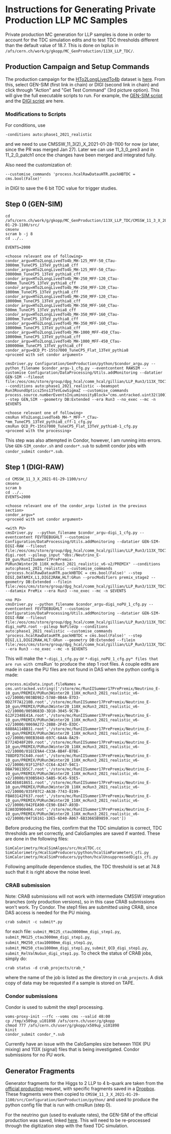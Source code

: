 # Instructions for Generating Private Production LLP MC Samples
Private production MC generation for LLP samples is done in order to account for the TDC simulation edits and to test TDC thresholds different than the default value of 18.7. This is done on lxplus in `/afs/cern.ch/work/g/gkopp/MC_GenProduction/113X_LLP_TDC/`.

## Production Campaign and Setup Commands
The production campaign for the [HTo2LongLivedTo4b](https://cmsweb.cern.ch/das/request?view=list&limit=50&instance=prod%2Fglobal&input=dataset+dataset%3D%2FHTo2LongLivedTo4b*%2F*%2F*) dataset is [here](https://cms-pdmv.cern.ch/mcm/requests?prepid=TSG-Run3Winter20DRPremixMiniAOD-00056&page=0&shown=127). From this, select GEN-SIM (first link in chain) or DIGI (second link in chain) and click through "Action" and "Get Test Command" (3rd picture option). This will give the full executable scripts to run. For example, the [GEN-SIM script](https://cms-pdmv.cern.ch/mcm/public/restapi/requests/get_test/HCA-Run3Winter20GS-00035) and the [DIGI script](https://cms-pdmv.cern.ch/mcm/public/restapi/requests/get_test/HCA-Run3Winter20DRPremixMiniAOD-00010) are here. 

### Modifications to Scripts
For conditions, use
```
-conditions auto:phase1_2021_realistic
```
and we need to use CMSSW_11_3(2)_X_2021-01-28-1100 for now (or later, since the PR was merged Jan 27). Later we can use 11_3_0_pre3 and in 11_2_0_patch1 once the changes have been merged and integrated fully.

Also need the customization of:
```
--customise_commands 'process.hcalRawDatauHTR.packHBTDC = cms.bool(False)'
```
in DIGI to save the 6 bit TDC value for trigger studies.

## Step 0 (GEN-SIM)
```
cd /afs/cern.ch/work/g/gkopp/MC_GenProduction/113X_LLP_TDC/CMSSW_11_3_X_2021-01-29-1100/src/
cmsenv
scram b -j 8
cd ../..

EVENTS=2000

<choose relevant one of following>
condor_argu=HTo2LongLivedTo4b_MH-125_MFF-50_CTau-3000mm_TuneCP5_13TeV_pythia8_cff
condor_argu=HTo2LongLivedTo4b_MH-125_MFF-50_CTau-30000mm_TuneCP5_13TeV_pythia8_cff
condor_argu=HTo2LongLivedTo4b_MH-250_MFF-120_CTau-500mm_TuneCP5_13TeV_pythia8_cff
condor_argu=HTo2LongLivedTo4b_MH-250_MFF-120_CTau-1000mm_TuneCP5_13TeV_pythia8_cff
condor_argu=HTo2LongLivedTo4b_MH-250_MFF-120_CTau-10000mm_TuneCP5_13TeV_pythia8_cff
condor_argu=HTo2LongLivedTo4b_MH-350_MFF-160_CTau-500mm_TuneCP5_13TeV_pythia8_cff
condor_argu=HTo2LongLivedTo4b_MH-350_MFF-160_CTau-1000mm_TuneCP5_13TeV_pythia8_cff
condor_argu=HTo2LongLivedTo4b_MH-350_MFF-160_CTau-10000mm_TuneCP5_13TeV_pythia8_cff
condor_argu=HTo2LongLivedTo4b_MH-1000_MFF-450_CTau-10000mm_TuneCP5_13TeV_pythia8_cff
condor_argu=HTo2LongLivedTo4b_MH-1000_MFF-450_CTau-100000mm_TuneCP5_13TeV_pythia8_cff
condor_argu=QCD_Pt-15to7000_TuneCP5_Flat_13TeV_pythia8        
<proceed with set condor argument>

cmsDriver.py Configuration/GenProduction/python/$condor_argu.py --python_filename $condor_argu-1_cfg.py --eventcontent RAWSIM --customise Configuration/DataProcessing/Utils.addMonitoring --datatier GEN-SIM --fileout file:/eos/cms/store/group/dpg_hcal/comm_hcal/gillian/LLP_Run3/113X_TDC74pt8/$condor_argu.root --conditions auto:phase1_2021_realistic --beamspot Run3RoundOptics25ns13TeVLowSigmaZ --customise_commands process.source.numberEventsInLuminosityBlock="cms.untracked.uint32(100)" --step GEN,SIM --geometry DB:Extended --era Run3 --no_exec --mc -n $EVENTS

<choose relevant one of following>
cmsRun HTo2LongLivedTo4b_MH-*_MFF-*_CTau-*mm_TuneCP5_13TeV_pythia8_cff-1_cfg.py
cmsRun QCD_Pt-15to7000_TuneCP5_Flat_13TeV_pythia8-1_cfg.py
<proceed with the processing>
```
This step was also attempted in Condor, however, I am running into errors. Use `GEN-SIM_condor.sh` and `condor*.sub` to submit condor jobs with `condor_submit condor*.sub`.

## Step 1 (DIGI-RAW)
```
cd CMSSW_11_3_X_2021-01-29-1100/src/
cmsenv
scram b
cd ../..
EVENTS=2000

<choose relevant one of the condor_argu listed in the previous section>
condor_argu=*
<proceed with set condor argument>

<with PU>
cmsDriver.py  --python_filename $condor_argu-digi_1_cfg.py --eventcontent FEVTDEBUGHLT --customise Configuration/DataProcessing/Utils.addMonitoring --datatier GEN-SIM-DIGI-RAW --fileout file:/eos/cms/store/group/dpg_hcal/comm_hcal/gillian/LLP_Run3/113X_TDC74pt8/$condor_argu-digi.root --pileup_input "dbs:/Neutrino_E-10_gun/RunIISummer17PrePremix-PURun3Winter20_110X_mcRun3_2021_realistic_v6-v2/PREMIX" --conditions auto:phase1_2021_realistic --customise_commands 'process.hcalRawDatauHTR.packHBTDC = cms.bool(False)' --step DIGI,DATAMIX,L1,DIGI2RAW,HLT:GRun --procModifiers premix_stage2 --geometry DB:Extended --filein file:/eos/cms/store/group/dpg_hcal/comm_hcal/gillian/LLP_Run3/113X_TDC74pt8/$condor_argu.root --datamix PreMix --era Run3 --no_exec --mc -n $EVENTS

<no PU>
cmsDriver.py --python_filename $condor_argu-digi_noPU_1_cfg.py --eventcontent FEVTDEBUGHLT --customise Configuration/DataProcessing/Utils.addMonitoring --datatier GEN-SIM-DIGI-RAW --fileout file:/eos/cms/store/group/dpg_hcal/comm_hcal/gillian/LLP_Run3/113X_TDC74pt8/$condor_argu-digi_noPU.root --pileup NoPileUp --conditions auto:phase1_2021_realistic --customise_commands 'process.hcalRawDatauHTR.packHBTDC = cms.bool(False)' --step DIGI,L1,DIGI2RAW,HLT:GRun --geometry DB:Extended --filein file:/eos/cms/store/group/dpg_hcal/comm_hcal/gillian/LLP_Run3/113X_TDC74pt8/$condor_argu.root --era Run3 --no_exec --mc -n $EVENTS
```
This will make the `*-digi_1_cfg.py` or `*-digi_noPU_1_cfg.py* files that are run with `cmsRun` to produce the step 1 root files. A couple edits are made in case the PU files are not found in DAS when the python config is made:
```
process.mixData.input.fileNames = cms.untracked.vstring(['/store/mc/RunIISummer17PrePremix/Neutrino_E-10_gun/PREMIX/PURun3Winter20_110X_mcRun3_2021_realistic_v6-v2/10000/003BD9E2-57A0-0B4A-87D3-0D27F7A1210B.root','/store/mc/RunIISummer17PrePremix/Neutrino_E-10_gun/PREMIX/PURun3Winter20_110X_mcRun3_2021_realistic_v6-v2/10000/0050683D-3D10-3045-9C7B-612F2348E41A.root','/store/mc/RunIISummer17PrePremix/Neutrino_E-10_gun/PREMIX/PURun3Winter20_110X_mcRun3_2021_realistic_v6-v2/10000/0069A272-28B8-2F45-83DC-6888A114BB31.root','/store/mc/RunIISummer17PrePremix/Neutrino_E-10_gun/PREMIX/PURun3Winter20_110X_mcRun3_2021_realistic_v6-v2/10000/00EB3048-697C-6A4A-8A29-E7724D48F209.root','/store/mc/RunIISummer17PrePremix/Neutrino_E-10_gun/PREMIX/PURun3Winter20_110X_mcRun3_2021_realistic_v6-v2/10000/01ECE9A4-C33A-8B4F-B7BE-788DFD75C640.root','/store/mc/RunIISummer17PrePremix/Neutrino_E-10_gun/PREMIX/PURun3Winter20_110X_mcRun3_2021_realistic_v6-v2/10000/01F12F67-CC64-A247-94C1-DBA79813D5C7.root','/store/mc/RunIISummer17PrePremix/Neutrino_E-10_gun/PREMIX/PURun3Winter20_110X_mcRun3_2021_realistic_v6-v2/10000/030B5843-5AB5-9C45-93E5-6AC4E6018651.root','/store/mc/RunIISummer17PrePremix/Neutrino_E-10_gun/PREMIX/PURun3Winter20_110X_mcRun3_2021_realistic_v6-v2/10000/035F07C2-A638-7743-8199-FBA03142F637.root','/store/mc/RunIISummer17PrePremix/Neutrino_E-10_gun/PREMIX/PURun3Winter20_110X_mcRun3_2021_realistic_v6-v2/10000/042FEA90-CE90-E847-A93D-E2A03D900404.root','/store/mc/RunIISummer17PrePremix/Neutrino_E-10_gun/PREMIX/PURun3Winter20_110X_mcRun3_2021_realistic_v6-v2/10000/04716161-1DE5-6D40-A067-6B33665B9859.root'])
```
Before producing the files, confirm that the TDC simulation is correct, TDC thresholds are set correctly, and CaloSamples are saved if wanted. These are done in the following files:
```
SimCalorimetry/HcalSimAlgos/src/HcalTDC.cc
SimCalorimetry/HcalSimProducers/python/hcalSimParameters_cfi.py
SimCalorimetry/HcalSimProducers/python/hcalUnsuppressedDigis_cfi.py
```
Following amplitude dependence studies, the TDC threshold is set at 74.8 such that it is right above the noise level. 

### CRAB submission
Note: CRAB submissions will not work with intermediate CMSSW integration branches (only production versions), so in this case CRAB submissions won't work. Try Condor.
The step1 files are submitted using CRAB, since DAS access is needed for the PU mixing.
```
crab submit -c submit*.py
```
for each file: `submit_MH125_ctau30000mm_digi_step1.py`, `submit_MH125_ctau3000mm_digi_step1.py`, `submit_MH250_ctau10000mm_digi_step1.py`, `submit_MH250_ctau1000mm_digi_step1.py`, `submit_QCD_digi_step1.py`, `submit_RelValNuGun_digi_step1.py`. To check the status of CRAB jobs, simply do:
```
crab status -d crab_projects/crab_*
```
where the name of the job is listed as the directory in `crab_projects`. A disk copy of data may be requested if a sample is stored on TAPE.

### Condor submissions
Condor is used to submit the step1 processing.
```
voms-proxy-init --rfc --voms cms --valid 48:00
cp /tmp/x509up_u101898 /afs/cern.ch/user/g/gkopp
chmod 777 /afs/cern.ch/user/g/gkopp/x509up_u101898
kinit
condor_submit condor_*.sub
```
Currently have an issue with the CaloSamples size between 110X (PU mixing) and 113X (signal) files that is being investigated. Condor submissions for no PU work.

## Generator Fragments
Generator fragments for the Higgs to 2 LLP to 4 b-quark are taken from the [official production](https://docs.google.com/spreadsheets/d/1D86SiuXDJBG0q_ObOuCRaCJA8EGp-lbjduKBwNYcz1I/edit#gid=0) request, with specific fragments saved in a [Dropbox](https://www.dropbox.com/sh/9qdwdkplf8kls5j/AAB88P-2_b7om0EUaQHcJYeXa?dl=0&lst=). These fragments were then copied to `CMSSW_11_3_X_2021-01-29-1100/src/Configuration/GenProduction/python/` and used to produce the python config file that is run with cmsRun (step 0).

For the neutrino gun (used to evaluate rates), the GEN-SIM of the official production was saved, linked [here](https://cmsweb.cern.ch/das/request?view=list&limit=50&instance=prod%2Fglobal&input=dataset%3D%2FRelValNuGun%2FCMSSW_11_2*%2F*). This will need to be re-processed through the digitization step with the fixed TDC simulation.